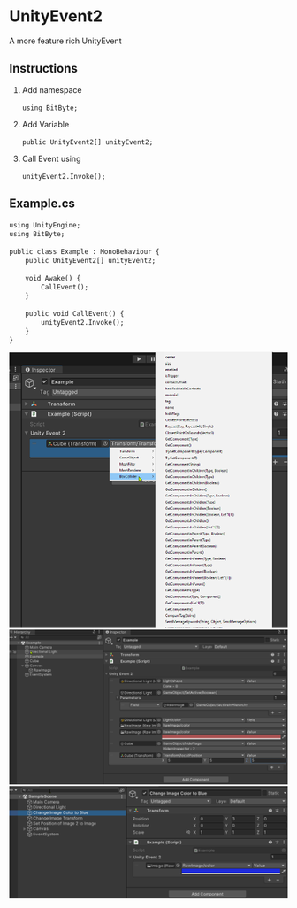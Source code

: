 # UnityEvent2
A more feature rich UnityEvent

Instructions
------------
1. Add namespace

   `using BitByte;`

2. Add Variable

   `public UnityEvent2[] unityEvent2;`

3. Call Event using
   
   `unityEvent2.Invoke();`

Example.cs
------------
```
using UnityEngine;
using BitByte;

public class Example : MonoBehaviour {
    public UnityEvent2[] unityEvent2;

    void Awake() {
        CallEvent();
    }
    
    public void CallEvent() {
        unityEvent2.Invoke();
    }
}
```

![First](Screenshot/First.png)
![Second](Screenshot/Second.png)
![Third](Screenshot/Third.png)